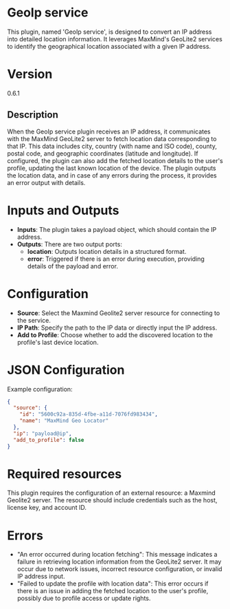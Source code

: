 # GeoIp service

This plugin, named 'GeoIp service', is designed to convert an IP address into detailed location information. It
leverages MaxMind's GeoLite2 services to identify the geographical location associated with a given IP address.

# Version

0.6.1

## Description

When the GeoIp service plugin receives an IP address, it communicates with the MaxMind GeoLite2 server to fetch location
data corresponding to that IP. This data includes city, country (with name and ISO code), county, postal code, and
geographic coordinates (latitude and longitude). If configured, the plugin can also add the fetched location details to
the user's profile, updating the last known location of the device. The plugin outputs the location data, and in case of
any errors during the process, it provides an error output with details.

# Inputs and Outputs

- __Inputs__: The plugin takes a payload object, which should contain the IP address.
- __Outputs__: There are two output ports:
    - __location__: Outputs location details in a structured format.
    - __error__: Triggered if there is an error during execution, providing details of the payload and error.

# Configuration

- __Source__: Select the Maxmind Geolite2 server resource for connecting to the service.
- __IP Path__: Specify the path to the IP data or directly input the IP address.
- __Add to Profile__: Choose whether to add the discovered location to the profile's last device location.

# JSON Configuration

Example configuration:

```json
{
  "source": {
    "id": "5600c92a-835d-4fbe-a11d-7076fd983434",
    "name": "MaxMind Geo Locator"
  },
  "ip": "payload@ip",
  "add_to_profile": false
}
```

# Required resources

This plugin requires the configuration of an external resource: a Maxmind Geolite2 server. The resource should include
credentials such as the host, license key, and account ID.

# Errors

- "An error occurred during location fetching": This message indicates a failure in retrieving location information from
  the GeoLite2 server. It may occur due to network issues, incorrect resource configuration, or invalid IP address
  input.
- "Failed to update the profile with location data": This error occurs if there is an issue in adding the fetched
  location to the user's profile, possibly due to profile access or update rights.

